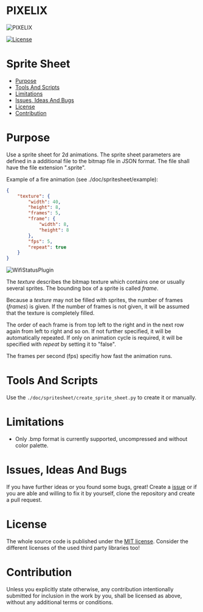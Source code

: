 # PIXELIX <!-- omit in toc -->
![PIXELIX](./images/LogoBlack.png)

[![License](https://img.shields.io/badge/license-MIT-blue.svg)](http://choosealicense.com/licenses/mit/)

# Sprite Sheet <!-- omit in toc -->

- [Purpose](#purpose)
- [Tools And Scripts](#tools-and-scripts)
- [Limitations](#limitations)
- [Issues, Ideas And Bugs](#issues-ideas-and-bugs)
- [License](#license)
- [Contribution](#contribution)

# Purpose
Use a sprite sheet for 2d animations.
The sprite sheet parameters are defined in a additional file to the bitmap file in JSON format. The file shall have the file extension ".sprite".

Example of a fire animation (see ./doc/spritesheet/example):
```json
{
    "texture": {
        "width": 40,
        "height": 8,
        "frames": 5,
        "frame": {
            "width": 8,
            "height": 8
        },
        "fps": 5,
        "repeat": true
    }
}
```

![WifiStatusPlugin](./spritesheet/example/fire.jpg)

The *texture* describes the bitmap texture which contains one or usually several sprites. The bounding box of a sprite is called *frame*.

Because a *texture* may not be filled with sprites, the number of frames (*frames*) is given. If the number of frames is not given, it will be assumed that the texture is completely filled.

The order of each frame is from top left to the right and in the next row again from left to right and so on. If not further specified, it will be automatically repeated. If only on animation cycle is required, it will be specified with *repeat* by setting it to "false".

The frames per second (fps) specifiy how fast the animation runs.

# Tools And Scripts

Use the ```./doc/spritesheet/create_sprite_sheet.py``` to create it or manually.

# Limitations

* Only .bmp format is currently supported, uncompressed and without color palette.

# Issues, Ideas And Bugs
If you have further ideas or you found some bugs, great! Create a [issue](https://github.com/BlueAndi/esp-rgb-led-matrix/issues) or if you are able and willing to fix it by yourself, clone the repository and create a pull request.

# License
The whole source code is published under the [MIT license](http://choosealicense.com/licenses/mit/).
Consider the different licenses of the used third party libraries too!

# Contribution
Unless you explicitly state otherwise, any contribution intentionally submitted for inclusion in the work by you, shall be licensed as above, without any
additional terms or conditions.
